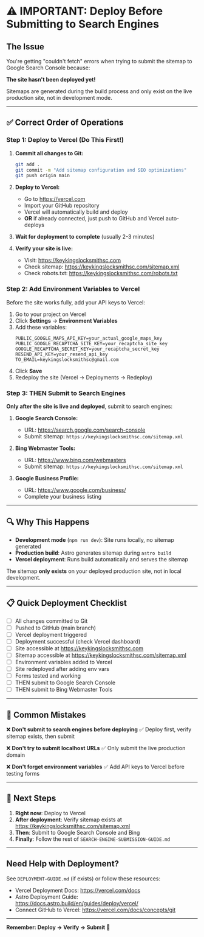 # ⚠️ IMPORTANT: Deploy Before Submitting to Search Engines

## The Issue

You're getting "couldn't fetch" errors when trying to submit the sitemap to Google Search Console because:

**The site hasn't been deployed yet!**

Sitemaps are generated during the build process and only exist on the live production site, not in development mode.

---

## ✅ Correct Order of Operations

### Step 1: Deploy to Vercel (Do This First!)

1. **Commit all changes to Git:**
   ```bash
   git add .
   git commit -m "Add sitemap configuration and SEO optimizations"
   git push origin main
   ```

2. **Deploy to Vercel:**
   - Go to https://vercel.com
   - Import your GitHub repository
   - Vercel will automatically build and deploy
   - **OR** if already connected, just push to GitHub and Vercel auto-deploys

3. **Wait for deployment to complete** (usually 2-3 minutes)

4. **Verify your site is live:**
   - Visit: https://keykingslocksmithsc.com
   - Check sitemap: https://keykingslocksmithsc.com/sitemap.xml
   - Check robots.txt: https://keykingslocksmithsc.com/robots.txt

### Step 2: Add Environment Variables to Vercel

Before the site works fully, add your API keys to Vercel:

1. Go to your project on Vercel
2. Click **Settings** → **Environment Variables**
3. Add these variables:
   ```
   PUBLIC_GOOGLE_MAPS_API_KEY=your_actual_google_maps_key
   PUBLIC_GOOGLE_RECAPTCHA_SITE_KEY=your_recaptcha_site_key
   GOOGLE_RECAPTCHA_SECRET_KEY=your_recaptcha_secret_key
   RESEND_API_KEY=your_resend_api_key
   TO_EMAIL=keykingslocksmithsc@gmail.com
   ```
4. Click **Save**
5. Redeploy the site (Vercel → Deployments → Redeploy)

### Step 3: THEN Submit to Search Engines

**Only after the site is live and deployed**, submit to search engines:

1. **Google Search Console:**
   - URL: https://search.google.com/search-console
   - Submit sitemap: `https://keykingslocksmithsc.com/sitemap.xml`

2. **Bing Webmaster Tools:**
   - URL: https://www.bing.com/webmasters
   - Submit sitemap: `https://keykingslocksmithsc.com/sitemap.xml`

3. **Google Business Profile:**
   - URL: https://www.google.com/business/
   - Complete your business listing

---

## 🔍 Why This Happens

- **Development mode** (`npm run dev`): Site runs locally, no sitemap generated
- **Production build**: Astro generates sitemap during `astro build`
- **Vercel deployment**: Runs build automatically and serves the sitemap

The sitemap **only exists** on your deployed production site, not in local development.

---

## 📋 Quick Deployment Checklist

- [ ] All changes committed to Git
- [ ] Pushed to GitHub (main branch)
- [ ] Vercel deployment triggered
- [ ] Deployment successful (check Vercel dashboard)
- [ ] Site accessible at https://keykingslocksmithsc.com
- [ ] Sitemap accessible at https://keykingslocksmithsc.com/sitemap.xml
- [ ] Environment variables added to Vercel
- [ ] Site redeployed after adding env vars
- [ ] Forms tested and working
- [ ] THEN submit to Google Search Console
- [ ] THEN submit to Bing Webmaster Tools

---

## 🚨 Common Mistakes

❌ **Don't submit to search engines before deploying**
✅ Deploy first, verify sitemap exists, then submit

❌ **Don't try to submit localhost URLs**
✅ Only submit the live production domain

❌ **Don't forget environment variables**
✅ Add API keys to Vercel before testing forms

---

## 🎯 Next Steps

1. **Right now**: Deploy to Vercel
2. **After deployment**: Verify sitemap exists at https://keykingslocksmithsc.com/sitemap.xml
3. **Then**: Submit to Google Search Console and Bing
4. **Finally**: Follow the rest of `SEARCH-ENGINE-SUBMISSION-GUIDE.md`

---

## Need Help with Deployment?

See `DEPLOYMENT-GUIDE.md` (if exists) or follow these resources:
- Vercel Deployment Docs: https://vercel.com/docs
- Astro Deployment Guide: https://docs.astro.build/en/guides/deploy/vercel/
- Connect GitHub to Vercel: https://vercel.com/docs/concepts/git

---

**Remember: Deploy → Verify → Submit** 🚀
